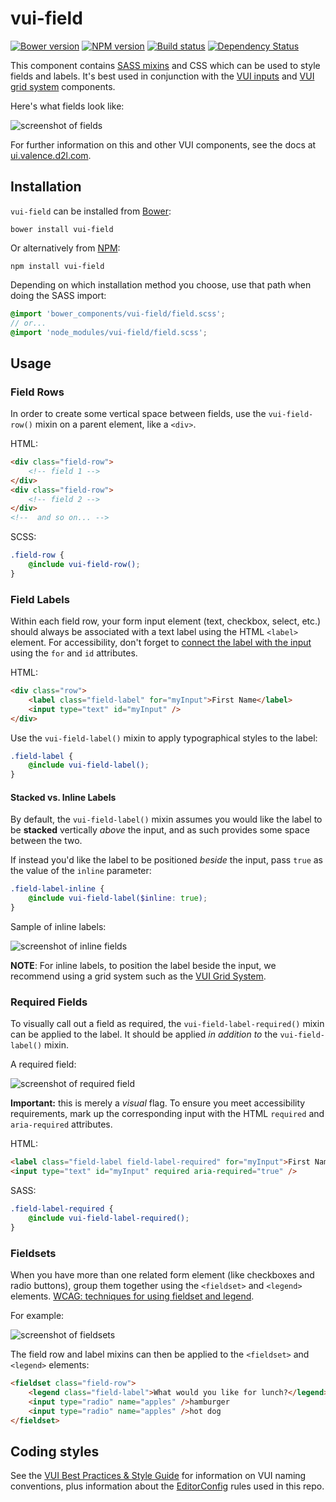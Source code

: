 # vui-field
[![Bower version][bower-image]][bower-url]
[![NPM version][npm-image]][npm-url]
[![Build status][ci-image]][ci-url]
[![Dependency Status][dependencies-image]][dependencies-url]

This component contains [SASS mixins](http://sass-lang.com/) and CSS which can be used to style fields and labels. It's best used in conjunction with the [VUI inputs](https://github.com/Brightspace/valence-ui-input) and [VUI grid system](https://github.com/Brightspace/valence-ui-grid-system) components.

Here's what fields look like:

![screenshot of fields](/screenshots/overview.png?raw=true)

For further information on this and other VUI components, see the docs at [ui.valence.d2l.com](http://ui.valence.d2l.com/).

## Installation

`vui-field` can be installed from [Bower][bower-url]:
```shell
bower install vui-field
```

Or alternatively from [NPM][npm-url]:
```shell
npm install vui-field
```

Depending on which installation method you choose, use that path when doing the SASS import:

```scss
@import 'bower_components/vui-field/field.scss';
// or...
@import 'node_modules/vui-field/field.scss';
```

## Usage

### Field Rows

In order to create some vertical space between fields, use the `vui-field-row()` mixin on a parent element, like a `<div>`.

HTML:
```html
<div class="field-row">
	<!-- field 1 -->
</div>
<div class="field-row">
	<!-- field 2 -->
</div>
<!--  and so on... -->
```
SCSS:
```scss
.field-row {
	@include vui-field-row();
}
```

### Field Labels

Within each field row, your form input element (text, checkbox, select, etc.) should always be associated with a text label using the HTML `<label>` element. For accessibility, don't forget to [connect the label with the input](http://www.w3.org/TR/WCAG-TECHS/H44.html) using the `for` and `id` attributes.

HTML:
```html
<div class="row">
	<label class="field-label" for="myInput">First Name</label>
	<input type="text" id="myInput" />
</div>
```

Use the `vui-field-label()` mixin to apply typographical styles to the label:
```scss
.field-label {
	@include vui-field-label();
}
```

#### Stacked vs. Inline Labels

By default, the `vui-field-label()` mixin assumes you would like the label to be **stacked** vertically *above* the input, and as such provides some space between the two.

If instead you'd like the label to be positioned *beside* the input, pass `true` as the value of the `inline` parameter:

```scss
.field-label-inline {
	@include vui-field-label($inline: true);
}
```

Sample of inline labels:

![screenshot of inline fields](/screenshots/inline.png?raw=true)

**NOTE**: For inline labels, to position the label beside the input, we recommend using a grid system such as the [VUI Grid System](https://github.com/Brightspace/valence-ui-grid-system).

### Required Fields

To visually call out a field as required, the `vui-field-label-required()` mixin can be applied to the label. It should be applied *in addition to* the `vui-field-label()` mixin.

A required field:

![screenshot of required field](/screenshots/required.png?raw=true)

**Important:** this is merely a *visual* flag. To ensure you meet accessibility requirements, mark up the corresponding input with the HTML `required` and `aria-required` attributes.

HTML:
```html
<label class="field-label field-label-required" for="myInput">First Name</label>
<input type="text" id="myInput" required aria-required="true" />
```

SASS:
```scss
.field-label-required {
	@include vui-field-label-required();
}
```

### Fieldsets

When you have more than one related form element (like checkboxes and radio buttons), group them together using the `<fieldset>` and `<legend>` elements. [WCAG: techniques for using fieldset and legend](http://www.w3.org/TR/WCAG-TECHS/H71.html).

For example:

![screenshot of fieldsets](/screenshots/fieldset.png?raw=true)

The field row and label mixins can then be applied to the `<fieldset>` and `<legend>` elements:

```html
<fieldset class="field-row">
	<legend class="field-label">What would you like for lunch?</legend>
	<input type="radio" name="apples" />hamburger
	<input type="radio" name="apples" />hot dog
</fieldset>
```

## Coding styles
See the [VUI Best Practices & Style Guide](https://github.com/Brightspace/valence-ui-docs/wiki/Best-Practices-&-Style-Guide) for information on VUI naming conventions, plus information about the [EditorConfig](http://editorconfig.org) rules used in this repo.

[bower-url]: http://bower.io/search/?q=vui-field
[bower-image]: https://img.shields.io/bower/v/vui-field.svg
[npm-url]: https://www.npmjs.org/package/vui-field
[npm-image]: https://img.shields.io/npm/v/vui-field.svg
[ci-url]: https://travis-ci.org/Brightspace/valence-ui-field
[ci-image]: https://travis-ci.org/Brightspace/valence-ui-field.svg?branch=master
[dependencies-url]: https://david-dm.org/brightspace/valence-ui-field
[dependencies-image]: https://img.shields.io/david/Brightspace/valence-ui-field.svg
